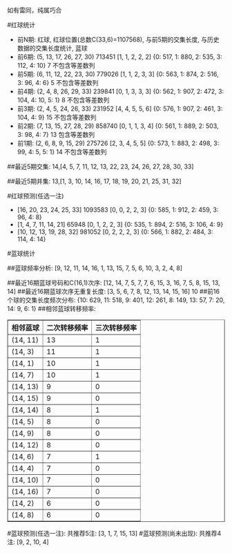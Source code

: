 <!-- 
.. title: 双色球2017009期(2017-01-19)数据分析报告
.. slug: slott-2017009-2017-01-19-report
.. date: 2017-01-20 08:00:00 UTC+08:00
.. tags: Lottery
.. link: 
.. description: 
.. type: text
-->

如有雷同，纯属巧合

<!-- TEASER_END-->

#红球统计

- 前N期: 红球, 红球位置(总数C(33,6)=1107568), 与前5期的交集长度, 与历史数据的交集长度统计, 蓝球
- 前6期: (5, 13, 17, 26, 27, 30) 713451 [1, 1, 2, 2, 2] {0: 517, 1: 880, 2: 535, 3: 112, 4: 10} 7 不包含等差数列
- 前5期: (6, 11, 12, 22, 23, 30) 779026 [1, 1, 2, 3, 3] {0: 563, 1: 874, 2: 516, 3: 96, 4: 6} 5 不包含等差数列
- 前4期: (2, 4, 8, 26, 29, 33) 239841 [0, 1, 3, 3, 3] {0: 562, 1: 907, 2: 472, 3: 104, 4: 10, 5: 1} 8 不包含等差数列
- 前3期: (2, 4, 5, 24, 26, 33) 231952 [4, 4, 5, 5, 6] {0: 576, 1: 907, 2: 461, 3: 104, 4: 9} 15 不包含等差数列
- 前2期: (7, 13, 15, 27, 28, 29) 858740 [0, 1, 1, 3, 4] {0: 561, 1: 889, 2: 503, 3: 98, 4: 7} 13 包含等差数列
- 前1期: (2, 6, 8, 9, 15, 29) 275726 [2, 3, 4, 5, 5] {0: 573, 1: 883, 2: 498, 3: 99, 4: 5, 5: 1} 14 不包含等差数列

##最近5期交集:
14,[4, 5, 7, 11, 12, 13, 22, 23, 24, 26, 27, 28, 30, 33]

##最近5期并集:
13,[1, 3, 10, 14, 16, 17, 18, 19, 20, 21, 25, 31, 32]

#红球预测(任选一注)

- [16, 20, 23, 24, 25, 33] 1093583 [0, 0, 2, 2, 3] {0: 585, 1: 912, 2: 459, 3: 96, 4: 8}
- [1, 4, 7, 11, 14, 21] 65948 [0, 1, 2, 2, 3] {0: 535, 1: 894, 2: 516, 3: 106, 4: 9}
- [10, 12, 13, 19, 28, 32] 981052 [0, 2, 2, 2, 3] {0: 566, 1: 882, 2: 484, 3: 114, 4: 14}

#蓝球统计

##蓝球频率分析:
[9, 12, 11, 14, 16, 1, 13, 15, 7, 5, 6, 10, 3, 2, 4, 8]

##最近16期蓝球号码和C(16,1)次序:
 [12, 14, 7, 5, 7, 7, 6, 15, 3, 16, 7, 5, 8, 15, 13, 14]
##最近16期蓝球次序无重复长度:
 [3, 5, 6, 7, 8, 12, 13, 14, 15, 16] 10
##前16个球的交集长度频次分布:
{10: 629, 11: 518, 9: 401, 12: 261, 8: 149, 13: 57, 7: 20, 14: 9, 6: 1}
##相邻蓝球转移频率:
 <table border="1" class="table table-striped dataframe">
  <thead>
    <tr style="text-align: right;">
      <th>相邻蓝球</th>
      <th>二次转移频率</th>
      <th>三次转移频率</th>
    </tr>
  </thead>
  <tbody>
    <tr>
      <td>(14, 11)</td>
      <td>13</td>
      <td>1</td>
    </tr>
    <tr>
      <td>(14, 3)</td>
      <td>11</td>
      <td>1</td>
    </tr>
    <tr>
      <td>(14, 1)</td>
      <td>10</td>
      <td>1</td>
    </tr>
    <tr>
      <td>(14, 7)</td>
      <td>10</td>
      <td>1</td>
    </tr>
    <tr>
      <td>(14, 13)</td>
      <td>9</td>
      <td>0</td>
    </tr>
    <tr>
      <td>(14, 15)</td>
      <td>9</td>
      <td>0</td>
    </tr>
    <tr>
      <td>(14, 14)</td>
      <td>8</td>
      <td>1</td>
    </tr>
    <tr>
      <td>(14, 5)</td>
      <td>8</td>
      <td>0</td>
    </tr>
    <tr>
      <td>(14, 9)</td>
      <td>8</td>
      <td>0</td>
    </tr>
    <tr>
      <td>(14, 12)</td>
      <td>8</td>
      <td>0</td>
    </tr>
    <tr>
      <td>(14, 6)</td>
      <td>7</td>
      <td>1</td>
    </tr>
    <tr>
      <td>(14, 4)</td>
      <td>7</td>
      <td>0</td>
    </tr>
    <tr>
      <td>(14, 10)</td>
      <td>7</td>
      <td>0</td>
    </tr>
    <tr>
      <td>(14, 16)</td>
      <td>7</td>
      <td>0</td>
    </tr>
    <tr>
      <td>(14, 2)</td>
      <td>6</td>
      <td>0</td>
    </tr>
    <tr>
      <td>(14, 8)</td>
      <td>6</td>
      <td>0</td>
    </tr>
  </tbody>
</table>
#蓝球预测(任选一注):
共推荐5注: [3, 1, 7, 15, 13]
#蓝球预测(尚未出现):
共推荐4注: [9, 2, 10, 4]

